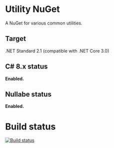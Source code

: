 # Utility NuGet
A NuGet for various common utilities.

## Target
.NET Standard 2.1 (compatible with .NET Core 3.0)

## C# 8.x status
**Enabled.**

## Nullabe status
**Enabled.**

# Build status
[![Build status](https://dev.azure.com/PuTech/Utility%20Nuget/_apis/build/status/purple-technology.Utility-Nuget)](https://dev.azure.com/PuTech/Utility%20Nuget/_build/latest?definitionId=-1)

